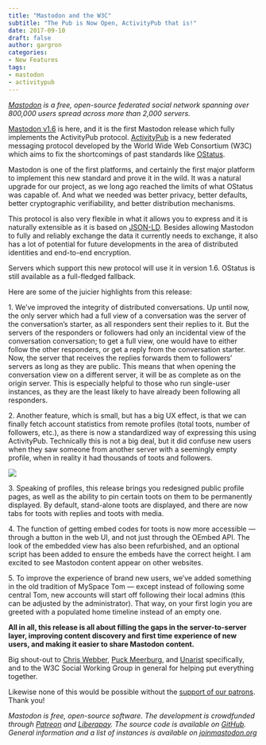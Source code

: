 ```yaml
---
title: "Mastodon and the W3C"
subtitle: "The Pub is Now Open, ActivityPub that is!"
date: 2017-09-10
draft: false
author: gargron
categories:
- New Features
tags:
- mastodon
- activitypub
---
```


*[Mastodon](https://joinmastodon.org) is a free, open-source federated social network spanning over 800,000 users spread across more than 2,000 servers.*

[Mastodon v1.6](https://github.com/tootsuite/mastodon/releases/tag/v1.6.0) is here, and it is the first Mastodon release which fully implements the ActivityPub protocol. [ActivityPub](https://www.w3.org/TR/activitypub/) is a new federated messaging protocol developed by the World Wide Web Consortium (W3C) which aims to fix the shortcomings of past standards like [OStatus](https://en.wikipedia.org/wiki/OStatus).

Mastodon is one of the first platforms, and certainly the first major platform to implement this new standard and prove it in the wild. It was a natural upgrade for our project, as we long ago reached the limits of what OStatus was capable of. And what we needed was better privacy, better defaults, better cryptographic verifiability, and better distribution mechanisms.

This protocol is also very flexible in what it allows you to express and it is naturally extensible as it is based on [JSON-LD](https://en.wikipedia.org/wiki/JSON-LD). Besides allowing Mastodon to fully and reliably exchange the data it currently needs to exchange, it also has a lot of potential for future developments in the area of distributed identities and end-to-end encryption.

Servers which support this new protocol will use it in version 1.6. OStatus is still available as a full-fledged fallback.

Here are some of the juicier highlights from this release:

1\. We’ve improved the integrity of distributed conversations. Up until now, the only server which had a full view of a conversation was the server of the conversation’s starter, as all responders sent their replies to it. But the servers of the responders or followers had only an incidental view of the conversation conversation; to get a full view, one would have to either follow the other responders, or get a reply from the conversation starter. Now, the server that receives the replies forwards them to followers’ servers as long as they are public. This means that when opening the conversation view on a different server, it will be as complete as on the origin server. This is especially helpful to those who run single-user instances, as they are the least likely to have already been following all responders.

2\. Another feature, which is small, but has a big UX effect, is that we can finally fetch account statistics from remote profiles (total toots, number of followers, etc.), as there is now a standardized way of expressing this using ActivityPub. Technically this is not a big deal, but it did confuse new users when they saw someone from another server with a seemingly empty profile, when in reality it had thousands of toots and followers.

![](https://cdn-images-1.medium.com/max/2000/1*dKhj4RnceIzmX2zs5Zn2UQ.png)

3\. Speaking of profiles, this release brings you redesigned public profile pages, as well as the ability to pin certain toots on them to be permanently displayed. By default, stand-alone toots are displayed, and there are now tabs for toots with replies and toots with media.

4\. The function of getting embed codes for toots is now more accessible — through a button in the web UI, and not just through the OEmbed API. The look of the embedded view has also been refurbished, and an optional script has been added to ensure the embeds have the correct height. I am excited to see Mastodon content appear on other websites.

5\. To improve the experience of brand new users, we’ve added something in the old tradition of MySpace Tom — except instead of following some central Tom, new accounts will start off following their local admins (this can be adjusted by the administrator). That way, on your first login you are greeted with a populated home timeline instead of an empty one.

**All in all, this release is all about filling the gaps in the server-to-server layer, improving content discovery and first time experience of new users, and making it easier to share Mastodon content.**

Big shout-out to [Chris Webber](https://octodon.social/@cwebber), [Puck Meerburg](https://puckipedia.com/social), and [Unarist](https://mstdn.maud.io/@unarist) specifically, and to the W3C Social Working Group in general for helping put everything together.

Likewise none of this would be possible without the [support of our patrons](https://github.com/tootsuite/documentation/blob/master/Contributing-to-Mastodon/Sponsors.md). Thank you!

*Mastodon is free, open-source software. The development is crowdfunded through [Patreon](https://www.patreon.com/mastodon) and [Liberapay](https://liberapay.com/Mastodon/). The source code is available on [GitHub](https://github.com/tootsuite/mastodon). General information and a list of instances is available on [joinmastodon.org](https://joinmastodon.org)*
